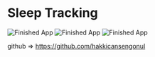 # Sleep Tracking
![Finished App](https://github.com/hakkicansengonul/images/blob/master/sleep_tracking_video.gif) 
![Finished App](https://github.com/hakkicansengonul/images/blob/master/sleep_tracking_1.png) ![Finished App](https://github.com/hakkicansengonul/images/blob/master/sleep_tracking_2.png)



github =>  https://github.com/hakkicansengonul


